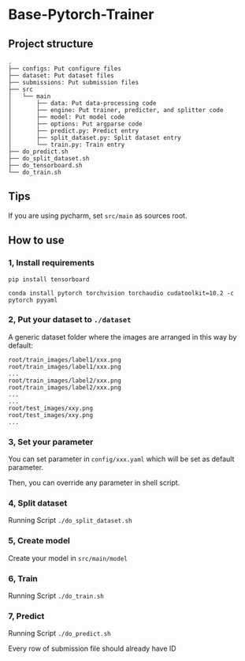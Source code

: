 # Base-Pytorch-Trainer

## Project structure

```
.
├── configs: Put configure files
├── dataset: Put dataset files
├── submissions: Put submission files
├── src
│   └── main
│       ├── data: Put data-processing code
│       ├── engine: Put trainer, predicter, and splitter code
│       ├── model: Put model code
│       ├── options: Put argparse code
│       ├── predict.py: Predict entry
│       ├── split_dataset.py: Split dataset entry
│       └── train.py: Train entry
├── do_predict.sh
├── do_split_dataset.sh
├── do_tensorboard.sh
└── do_train.sh
```

## Tips

If you are using pycharm, set `src/main` as sources root.

## How to use

### 1, Install requirements

`pip install tensorboard`

`conda install pytorch torchvision torchaudio cudatoolkit=10.2 -c pytorch pyyaml`

### 2, Put your dataset to `./dataset`

A generic dataset folder where the images are arranged in this way by default: 
```
root/train_images/label1/xxx.png
root/train_images/label1/xxx.png
...
root/train_images/label2/xxx.png
root/train_images/label2/xxx.png
...
...
root/test_images/xxy.png
root/test_images/xxy.png
...
```

### 3, Set your parameter

You can set parameter in `config/xxx.yaml` which will be set as default parameter.

Then, you can override any parameter in shell script.

### 4, Split dataset

Running Script `./do_split_dataset.sh`

### 5, Create model

Create your model in `src/main/model`

### 6, Train

Running Script `./do_train.sh`

### 7, Predict

Running Script `./do_predict.sh`

Every row of submission file should already have ID
